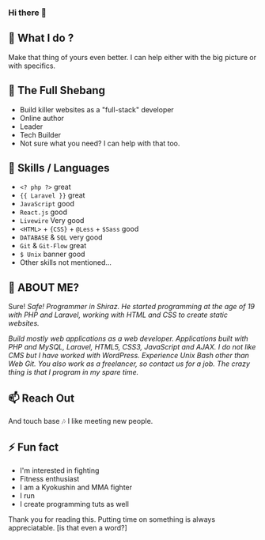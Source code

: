 ### Hi there 👋

## 🔭 What I do ? 
Make that thing of yours even better. I can help either with the big picture or with specifics. 

## 🌱 The Full Shebang

- Build killer websites as a "full-stack" developer
- Online author
- Leader
- Tech Builder
- Not sure what you need? I can help with that too.


## 👯 Skills / Languages

- `<? php ?>` great
- `{{ Laravel }}` great
- `JavaScript` good
- `React.js` good
- `Livewire` Very good
- `<HTML>` + `{CSS}` + `@Less` + `$Sass` good
- `DATABASE` & `SQL` very good
- `Git` & `Git-Flow` great
- `$ Unix` banner good
- Other skills not mentioned...

## 🤔 ABOUT ME?
Sure!
_Safe! Programmer in Shiraz. He started programming at the age of 19 with PHP and Laravel, working with HTML and CSS to create static websites._

_Build mostly web applications as a web developer. Applications built with PHP and MySQL, Laravel, HTML5, CSS3, JavaScript and AJAX. I do not like CMS but I have worked with WordPress. Experience Unix Bash other than Web Git. You also work as a freelancer, so contact us for a job. The crazy thing is that I program in my spare time._


## 📫 Reach Out
And touch base 🎶
I like meeting new people.

## ⚡ Fun fact
- I'm interested in fighting
- Fitness enthusiast
- I am a Kyokushin and MMA fighter
- I run
- I create programming tuts as well

Thank you for reading this. Putting time on something is always appreciatable. [is that even a word?]
